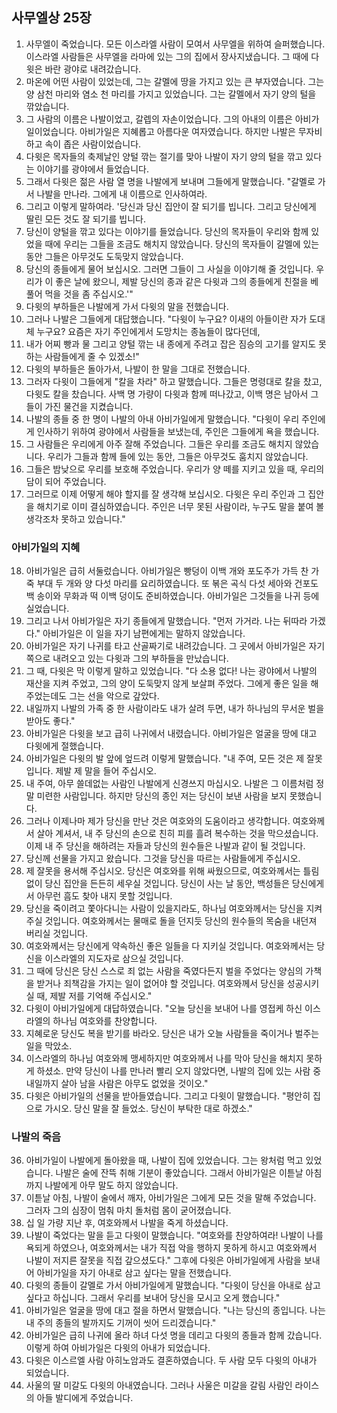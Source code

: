 ## 사무엘상 25장

1. 사무엘이 죽었습니다. 모든 이스라엘 사람이 모여서 사무엘을 위하여 슬퍼했습니다. 이스라엘 사람들은 사무엘을 라마에 있는 그의 집에서 장사지냈습니다. 그 때에 다윗은 바란 광야로 내려갔습니다.
2. 마온에 어떤 사람이 있었는데, 그는 갈멜에 땅을 가지고 있는 큰 부자였습니다. 그는 양 삼천 마리와 염소 천 마리를 가지고 있었습니다. 그는 갈멜에서 자기 양의 털을 깎았습니다.
3. 그 사람의 이름은 나발이었고, 갈렙의 자손이었습니다. 그의 아내의 이름은 아비가일이었습니다. 아비가일은 지혜롭고 아름다운 여자였습니다. 하지만 나발은 무자비하고 속이 좁은 사람이었습니다.
4. 다윗은 목자들의 축제날인 양털 깎는 절기를 맞아 나발이 자기 양의 털을 깎고 있다는 이야기를 광야에서 들었습니다.
5. 그래서 다윗은 젊은 사람 열 명을 나발에게 보내며 그들에게 말했습니다. "갈멜로 가서 나발을 만나라. 그에게 내 이름으로 인사하여라.
6. 그리고 이렇게 말하여라. '당신과 당신 집안이 잘 되기를 빕니다. 그리고 당신에게 딸린 모든 것도 잘 되기를 빕니다.
7. 당신이 양털을 깎고 있다는 이야기를 들었습니다. 당신의 목자들이 우리와 함께 있었을 때에 우리는 그들을 조금도 해치지 않았습니다. 당신의 목자들이 갈멜에 있는 동안 그들은 아무것도 도둑맞지 않았습니다.
8. 당신의 종들에게 물어 보십시오. 그러면 그들이 그 사실을 이야기해 줄 것입니다. 우리가 이 좋은 날에 왔으니, 제발 당신의 종과 같은 다윗과 그의 종들에게 친절을 베풀어 먹을 것을 좀 주십시오.'"
9. 다윗의 부하들은 나발에게 가서 다윗의 말을 전했습니다.
10. 그러나 나발은 그들에게 대답했습니다. "다윗이 누구요? 이새의 아들이란 자가 도대체 누구요? 요즘은 자기 주인에게서 도망치는 종놈들이 많다던데,
11. 내가 어찌 빵과 물 그리고 양털 깎는 내 종에게 주려고 잡은 짐승의 고기를 알지도 못하는 사람들에게 줄 수 있겠소!"
12. 다윗의 부하들은 돌아가서, 나발이 한 말을 그대로 전했습니다.
13. 그러자 다윗이 그들에게 "칼을 차라" 하고 말했습니다. 그들은 명령대로 칼을 찼고, 다윗도 칼을 찼습니다. 사백 명 가량이 다윗과 함께 떠나갔고, 이백 명은 남아서 그들이 가진 물건을 지켰습니다.
14. 나발의 종들 중 한 명이 나발의 아내 아비가일에게 말했습니다. "다윗이 우리 주인에게 인사하기 위하여 광야에서 사람들을 보냈는데, 주인은 그들에게 욕을 했습니다.
15. 그 사람들은 우리에게 아주 잘해 주었습니다. 그들은 우리를 조금도 해치지 않았습니다. 우리가 그들과 함께 들에 있는 동안, 그들은 아무것도 훔치지 않았습니다.
16. 그들은 밤낮으로 우리를 보호해 주었습니다. 우리가 양 떼를 지키고 있을 때, 우리의 담이 되어 주었습니다.
17. 그러므로 이제 어떻게 해야 할지를 잘 생각해 보십시오. 다윗은 우리 주인과 그 집안을 해치기로 이미 결심하였습니다. 주인은 너무 못된 사람이라, 누구도 말을 붙여 볼 생각조차 못하고 있습니다."
### 아비가일의 지혜
18. 아비가일은 급히 서둘렀습니다. 아비가일은 빵덩이 이백 개와 포도주가 가득 찬 가죽 부대 두 개와 양 다섯 마리를 요리하였습니다. 또 볶은 곡식 다섯 세아와 건포도 백 송이와 무화과 떡 이백 덩이도 준비하였습니다. 아비가일은 그것들을 나귀 등에 실었습니다.
19. 그리고 나서 아비가일은 자기 종들에게 말했습니다. "먼저 가거라. 나는 뒤따라 가겠다." 아비가일은 이 일을 자기 남편에게는 말하지 않았습니다.
20. 아비가일은 자기 나귀를 타고 산골짜기로 내려갔습니다. 그 곳에서 아비가일은 자기 쪽으로 내려오고 있는 다윗과 그의 부하들을 만났습니다.
21. 그 때, 다윗은 막 이렇게 말하고 있었습니다. "다 소용 없다! 나는 광야에서 나발의 재산을 지켜 주었고, 그의 양이 도둑맞지 않게 보살펴 주었다. 그에게 좋은 일을 해 주었는데도 그는 선을 악으로 갚았다.
22. 내일까지 나발의 가족 중 한 사람이라도 내가 살려 두면, 내가 하나님의 무서운 벌을 받아도 좋다."
23. 아비가일은 다윗을 보고 급히 나귀에서 내렸습니다. 아비가일은 얼굴을 땅에 대고 다윗에게 절했습니다.
24. 아비가일은 다윗의 발 앞에 엎드려 이렇게 말했습니다. "내 주여, 모든 것은 제 잘못입니다. 제발 제 말을 들어 주십시오.
25. 내 주여, 아무 쓸데없는 사람인 나발에게 신경쓰지 마십시오. 나발은 그 이름처럼 정말 미련한 사람입니다. 하지만 당신의 종인 저는 당신이 보낸 사람을 보지 못했습니다.
26. 그러나 이제나마 제가 당신을 만난 것은 여호와의 도움이라고 생각합니다. 여호와께서 살아 계셔서, 내 주 당신의 손으로 친히 피를 흘려 복수하는 것을 막으셨습니다. 이제 내 주 당신을 해하려는 자들과 당신의 원수들은 나발과 같이 될 것입니다.
27. 당신께 선물을 가지고 왔습니다. 그것을 당신을 따르는 사람들에게 주십시오.
28. 제 잘못을 용서해 주십시오. 당신은 여호와를 위해 싸웠으므로, 여호와께서는 틀림없이 당신 집안을 든든히 세우실 것입니다. 당신이 사는 날 동안, 백성들은 당신에게서 아무런 흠도 찾아 내지 못할 것입니다.
29. 당신을 죽이려고 쫓아다니는 사람이 있을지라도, 하나님 여호와께서는 당신을 지켜 주실 것입니다. 여호와께서는 물매로 돌을 던지듯 당신의 원수들의 목숨을 내던져 버리실 것입니다.
30. 여호와께서는 당신에게 약속하신 좋은 일들을 다 지키실 것입니다. 여호와께서는 당신을 이스라엘의 지도자로 삼으실 것입니다.
31. 그 때에 당신은 당신 스스로 죄 없는 사람을 죽였다든지 벌을 주었다는 양심의 가책을 받거나 죄책감을 가지는 일이 없어야 할 것입니다. 여호와께서 당신을 성공시키실 때, 제발 저를 기억해 주십시오."
32. 다윗이 아비가일에게 대답하였습니다. "오늘 당신을 보내어 나를 영접케 하신 이스라엘의 하나님 여호와를 찬양합니다.
33. 지혜로운 당신도 복을 받기를 바라오. 당신은 내가 오늘 사람들을 죽이거나 벌주는 일을 막았소.
34. 이스라엘의 하나님 여호와께 맹세하지만 여호와께서 나를 막아 당신을 해치지 못하게 하셨소. 만약 당신이 나를 만나러 빨리 오지 않았다면, 나발의 집에 있는 사람 중 내일까지 살아 남을 사람은 아무도 없었을 것이오."
35. 다윗은 아비가일의 선물을 받아들였습니다. 그리고 다윗이 말했습니다. "평안히 집으로 가시오. 당신 말을 잘 들었소. 당신이 부탁한 대로 하겠소."
### 나발의 죽음
36. 아비가일이 나발에게 돌아왔을 때, 나발이 집에 있었습니다. 그는 왕처럼 먹고 있었습니다. 나발은 술에 잔뜩 취해 기분이 좋았습니다. 그래서 아비가일은 이튿날 아침까지 나발에게 아무 말도 하지 않았습니다.
37. 이튿날 아침, 나발이 술에서 깨자, 아비가일은 그에게 모든 것을 말해 주었습니다. 그러자 그의 심장이 멈춰 마치 돌처럼 몸이 굳어졌습니다.
38. 십 일 가량 지난 후, 여호와께서 나발을 죽게 하셨습니다.
39. 나발이 죽었다는 말을 듣고 다윗이 말했습니다. "여호와를 찬양하여라! 나발이 나를 욕되게 하였으나, 여호와께서는 내가 직접 악을 행하지 못하게 하시고 여호와께서 나발이 저지른 잘못을 직접 갚으셨도다." 그후에 다윗은 아비가일에게 사람을 보내어 아비가일을 자기 아내로 삼고 싶다는 말을 전했습니다.
40. 다윗의 종들이 갈멜로 가서 아비가일에게 말했습니다. "다윗이 당신을 아내로 삼고 싶다고 하십니다. 그래서 우리를 보내어 당신을 모시고 오게 했습니다."
41. 아비가일은 얼굴을 땅에 대고 절을 하면서 말했습니다. "나는 당신의 종입니다. 나는 내 주의 종들의 발까지도 기꺼이 씻어 드리겠습니다."
42. 아비가일은 급히 나귀에 올라 하녀 다섯 명을 데리고 다윗의 종들과 함께 갔습니다. 이렇게 하여 아비가일은 다윗의 아내가 되었습니다.
43. 다윗은 이스르엘 사람 아히노암과도 결혼하였습니다. 두 사람 모두 다윗의 아내가 되었습니다.
44. 사울의 딸 미갈도 다윗의 아내였습니다. 그러나 사울은 미갈을 갈림 사람인 라이스의 아들 발디에게 주었습니다.